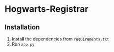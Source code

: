# Hogwarts-Registrar

## Installation

1. Install the dependencies from `requirements.txt`
2. Run `app.py`

